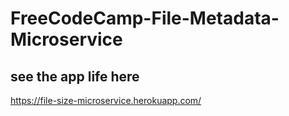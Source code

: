# FreeCodeCamp-File-Metadata-Microservice
## see the app life here 
https://file-size-microservice.herokuapp.com/
